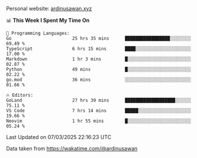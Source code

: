 Personal website: [ardinusawan.xyz](https://ardinusawan.xyz)

<!--START_SECTION:waka-->
📊 **This Week I Spent My Time On** 

```text
💬 Programming Languages: 
Go                       25 hrs 35 mins      █████████████████░░░░░░░░   69.49 % 
TypeScript               6 hrs 15 mins       ████░░░░░░░░░░░░░░░░░░░░░   17.00 % 
Markdown                 1 hr 3 mins         █░░░░░░░░░░░░░░░░░░░░░░░░   02.87 % 
Python                   49 mins             █░░░░░░░░░░░░░░░░░░░░░░░░   02.22 % 
go.mod                   36 mins             ░░░░░░░░░░░░░░░░░░░░░░░░░   01.66 % 

🔥 Editors: 
GoLand                   27 hrs 39 mins      ███████████████████░░░░░░   75.11 % 
VS Code                  7 hrs 14 mins       █████░░░░░░░░░░░░░░░░░░░░   19.66 % 
Neovim                   1 hr 55 mins        █░░░░░░░░░░░░░░░░░░░░░░░░   05.24 % 
```


 Last Updated on 07/03/2025 22:16:23 UTC
<!--END_SECTION:waka-->
Data taken from https://wakatime.com/@ardinusawan

